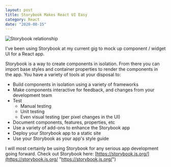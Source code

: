```yaml
---
layout: post
title: Storybook Makes React UI Easy
category: React
date: "2020-08-15"
---
```


![Storybook relationship](https://storybook.js.org/3b2d67d88d14b230ce1a1e7eebbf4028/storybook-relationship.png "Storybook work flow")

I've been using Storybook at my current gig to mock up component / widget UI for a React app.

Storybook is a way to create components in isolation. From there you can import base styles and container properties to render the components in the app. You have a variety of tools at your disposal to:

- Build components in isolation using a variety of frameworks
- Make components interactive for feedback, and changes from your development team
- Test
  - Manual testing
  - Unit testing
  - Even visual testing (per pixel changes in the UI)
- Document components, features, properties, etc
- Use a variety of add-ons to enhance the Storybook app
- Deploy your Storybook app to a static site
- Use your Storybook as your app's style guide

I will most certainly be using Storybook for any serious app development going forward. Check out Storybook here: [https://storybook.js.org/](https://storybook.js.org/ "https://storybook.js.org/")

